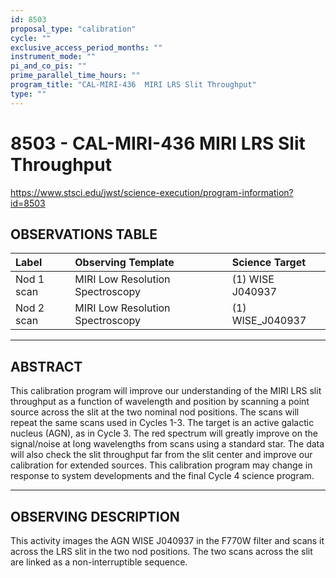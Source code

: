 ```yaml
---
id: 8503
proposal_type: "calibration"
cycle: ""
exclusive_access_period_months: ""
instrument_mode: ""
pi_and_co_pis: ""
prime_parallel_time_hours: ""
program_title: "CAL-MIRI-436  MIRI LRS Slit Throughput"
type: ""
---
```

# 8503 - CAL-MIRI-436  MIRI LRS Slit Throughput
https://www.stsci.edu/jwst/science-execution/program-information?id=8503
## OBSERVATIONS TABLE
| Label       | Observing Template                 | Science Target     |
| :---------- | :--------------------------------- | :----------------- |
| Nod 1 scan  | MIRI Low Resolution Spectroscopy   | (1) WISE J040937   |
| Nod 2 scan  | MIRI Low Resolution Spectroscopy   | (1) WISE_J040937   |

---

## ABSTRACT

This calibration program will improve our understanding of the MIRI LRS slit throughput as a function of wavelength and position by scanning a point source across the slit at the two nominal nod positions. The scans will repeat the same scans used in Cycles 1-3. The target is an active galactic nucleus (AGN), as in Cycle 3. The red spectrum will greatly improve on the signal/noise at long wavelengths from scans using a standard star. The data will also check the slit throughput far from the slit center and improve our calibration for extended sources.
This calibration program may change in response to system developments and the final Cycle 4 science program.

---

## OBSERVING DESCRIPTION

This activity images the AGN WISE J040937 in the F770W filter and scans it across the LRS slit in the two nod positions. The two scans across the slit are linked as a non-interruptible sequence.
